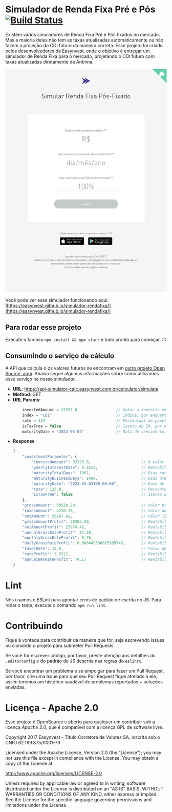 # Simulador de Renda Fixa Pré e Pós [![Build Status](https://travis-ci.org/rafaellucio/simulador-rendafixa.svg?branch=master)](https://travis-ci.org/rafaellucio/simulador-rendafixa)
Existem vários simuladores de Renda Fixa Pré e Pós fixados no mercado. Mas a maioria deles não tem as taxas atualizadas automaticamente ou não fazem a projeção do CDI futuro da maneira correta. Esse projeto foi criado pelos desenvolvedores da Easynvest, onde o objetivo é entregar um simulador de Renda Fixa para o mercado, projetando o CDI futuro com taxas atualizadas diretamente da Anbima.

![simulador easynvest](https://raw.githubusercontent.com/AlessandraMitie/simulador-rendafixa/40-screenshotsimulator/screenshot.png)

Você pode ver esse simulador funcionando aqui:
[https://easynvest.github.io/simulador-rendafixa/](https://easynvest.github.io/simulador-rendafixa/)

## Para rodar esse projeto
Execute o famoso
`npm install && npm start`
e tudo pronto para começar. :D


## Consumindo o serviço de cálculo
A API que calcula o os valores futuros se encontram em [outro projeto Open Source, aqui](https://github.com/easynvest/api-simulator-calc). Abaixo segue algumas informações sobre como utilizamos esse serviço no nosso simulador.

 - **URL**: https://api-simulator-calc.easynvest.com.br/calculator/simulate
 - **Method**: GET
 - **URL Params**:
    ```javascript
        investedAmount = 32323.0                 // Valor a investir em reais
        index = "CDI"                            // Índice, por enquanto só CDI disponível
        rate = 123                               // Percentual do papel
        isTaxFree = false                        // Isento de IR, por enquanto só falso
        maturityDate = "2023-03-03"              // Data do vencimento, no formato ano-mes-dia

    ```
 - **Response**
    ```javascript
    {
        "investmentParameter": {
            "investedAmount": 32323.0,                      // O valor a ser investido
            "yearlyInterestRate": 9.5512,                   // Rentabilidade anual
            "maturityTotalDays": 1981,                      // Dias corridos
            "maturityBusinessDays": 1409,                   // Dias úteis
            "maturityDate": "2023-03-03T00:00:00",          // Data de vencimento
            "rate": 123.0,                                  // Percentual do papel
            "isTaxFree": false                              // Isento de IR
        },
        "grossAmount": 60528.20,                            // Valor bruto do investimento
        "taxesAmount": 4230.78,                             // Valor do IR
        "netAmount": 56297.42,                              // Valor líquido
        "grossAmountProfit": 28205.20,                      // Rentabilidade bruta
        "netAmountProfit": 23974.42,                        // Rentabilidade líquida
        "annualGrossRateProfit": 87.26,                     // Rentabilidade bruta anual
        "monthlyGrossRateProfit": 0.76,                     // Rentabilidade bruta mensal
        "dailyGrossRateProfit": 0.000445330025305748,       // Rentabilidade bruta diária
        "taxesRate": 15.0,                                  // Faixa do IR (%)
        "rateProfit": 9.5512,                               // Rentabilidade no período
        "annualNetRateProfit": 74.17                        // Rentabilidade líquida anual
    }
    ```

# Lint
Nós usamos o ESLint para apontar erros de padrão de escrita no JS. Para rodar o teste, execute o comando `npm run lint`.

# Contribuindo
Fique à vontade para contribuir da maneira que for, seja escrevendo issues ou clonando o projeto para submeter Pull Requests.

Se você for escrever código, por favor, preste atenção aos detalhes do `.editorconfig` e do padrão de JS descrita nas regras do `eslinrc`.

Se você encontrar um problema e se empolgar para fazer um Pull Request, por favor, crie uma Issue para que seu Pull Request fique atrelado à ele, assim teremos um histórico saudável de problemas reportados + soluções enviadas.

# Licença - Apache 2.0
Esse projeto é OpenSource e aberto para qualquer um contribuir sob a licença *Apache 2.0*, que é compatível com a licença GPL de software livre.

Copyright 2017 Easynvest - Título Corretora de Valores SA, inscrita sob o CNPJ 62.169.875/0001-79

Licensed under the Apache License, Version 2.0 (the "License");
you may not use this file except in compliance with the License.
You may obtain a copy of the License at

http://www.apache.org/licenses/LICENSE-2.0

Unless required by applicable law or agreed to in writing, software
distributed under the License is distributed on an "AS IS" BASIS,
WITHOUT WARRANTIES OR CONDITIONS OF ANY KIND, either express or implied.
See the License for the specific language governing permissions and
limitations under the License.
